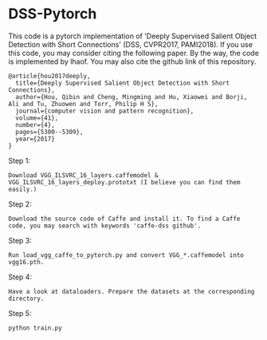 # DSS-Pytorch

This code is a pytorch implementation of 'Deeply Supervised Salient Object Detection with Short Connections' (DSS, CVPR2017, PAMI2018). If you use this code, you may consider citing the following paper. By the way, the code is implemented by lhaof. You may also cite the github link of this repository.
```
@article{hou2017deeply,
  title={Deeply Supervised Salient Object Detection with Short Connections},
  author={Hou, Qibin and Cheng, Mingming and Hu, Xiaowei and Borji, Ali and Tu, Zhuowen and Torr, Philip H S},
  journal={computer vision and pattern recognition},
  volume={41},
  number={4},
  pages={5300--5309},
  year={2017}
}
```
Step 1:
```
Download VGG_ILSVRC_16_layers.caffemodel & VGG_ILSVRC_16_layers_deploy.prototxt (I believe you can find them easily.)
```
Step 2:
```
Download the source code of Caffe and install it. To find a Caffe code, you may search with keywords 'caffe-dss github'.
```
Step 3:
```
Run load_vgg_caffe_to_pytorch.py and convert VGG_*.caffemodel into vgg16.pth.
```
Step 4:
```
Have a look at dataloaders. Prepare the datasets at the corresponding directory.
```
Step 5:
```
python train.py
```

